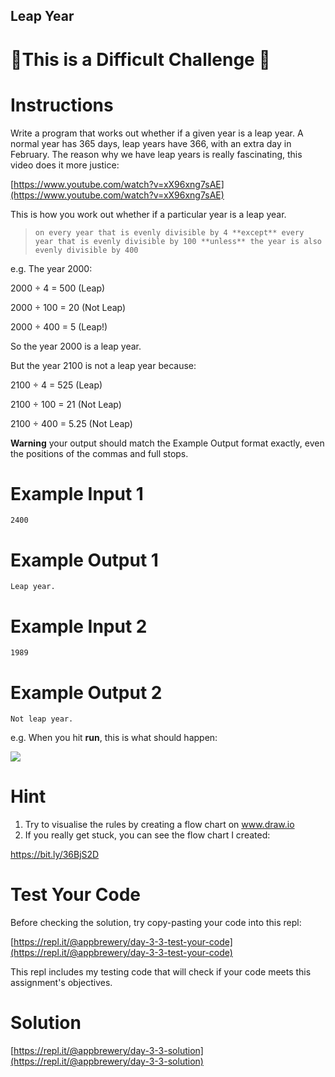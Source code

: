 ## Leap Year

# 💪This is a Difficult Challenge 💪

# Instructions

Write a program that works out whether if a given year is a leap year. A normal year has 365 days, leap years have 366, with an extra day in February. The reason why we have leap years is really fascinating, this video does it more justice:

[https://www.youtube.com/watch?v=xX96xng7sAE](https://www.youtube.com/watch?v=xX96xng7sAE)

This is how you work out whether if a particular year is a leap year.

> `on every year that is evenly divisible by 4 **except** every year that is evenly divisible by 100 **unless** the year is also evenly divisible by 400`

e.g. The year 2000:

2000 ÷ 4 = 500 (Leap)

2000 ÷ 100 = 20 (Not Leap)

2000 ÷ 400 = 5 (Leap!)

So the year 2000 is a leap year.

But the year 2100 is not a leap year because:

2100 ÷ 4 = 525 (Leap)

2100 ÷ 100 = 21 (Not Leap)

2100 ÷ 400 = 5.25 (Not Leap)

**Warning** your output should match the Example Output format exactly, even the positions of the commas and full stops.

# Example Input 1

```
2400
```

# Example Output 1

```
Leap year.
```

# Example Input 2

```
1989
```

# Example Output 2

```
Not leap year.
```

e.g. When you hit **run**, this is what should happen:

![](https://cdn.fs.teachablecdn.com/AthNqKoSm6JD4sMom2X2)

# Hint

1. Try to visualise the rules by creating a flow chart on www.draw.io
2. If you really get stuck, you can see the flow chart I created:

https://bit.ly/36BjS2D

# Test Your Code

Before checking the solution, try copy-pasting your code into this repl:

[https://repl.it/@appbrewery/day-3-3-test-your-code](https://repl.it/@appbrewery/day-3-3-test-your-code)

This repl includes my testing code that will check if your code meets this assignment's objectives.

# Solution

[https://repl.it/@appbrewery/day-3-3-solution](https://repl.it/@appbrewery/day-3-3-solution)

